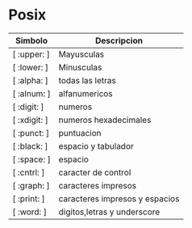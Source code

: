 # Posix
|Simbolo|Descripcion|
|---|---|
|[ :upper: ] | Mayusculas|
|[ :lower: ] | Minusculas|
|[ :alpha: ] | todas las letras|
|[ :alnum: ] | alfanumericos|
|[ :digit: ] | numeros|
|[ :xdigit: ] | numeros hexadecimales|
|[ :punct: ] | puntuacion|
|[ :black: ] | espacio y tabulador|
|[ :space: ] | espacio|
|[ :cntrl: ] | caracter de control|
|[ :graph: ] | caracteres impresos|
|[ :print: ] | caracteres impresos y espacios|
|[ :word: ] | digitos,letras y underscore|




